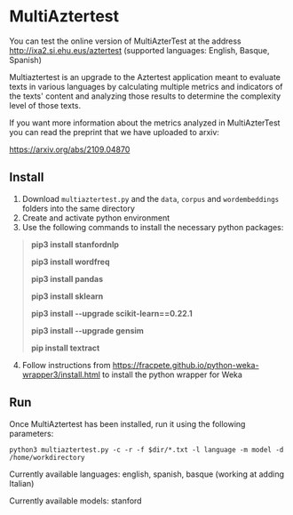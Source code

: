 ﻿

# MultiAztertest

You can test the online version of MultiAzterTest at the address http://ixa2.si.ehu.eus/aztertest (supported languages: English, Basque, Spanish)

Multiaztertest is an upgrade to the Aztertest application meant to evaluate texts in various languages by calculating multiple metrics and indicators of the texts' content and analyzing those results to determine the complexity level of those texts.

If you want more information about the metrics analyzed in MultiAzterTest you can read the preprint that we have uploaded to arxiv:

https://arxiv.org/abs/2109.04870


## Install

1. Download `multiaztertest.py` and the `data`, `corpus` and `wordembeddings` folders into the same directory
2. Create and activate python environment
3. Use the following commands to install the necessary python packages:

>**pip3 install stanfordnlp**
>
>**pip3 install wordfreq**
>
>**pip3 install pandas**
>
>**pip3 install sklearn**
>
>**pip3 install --upgrade scikit-learn==0.22.1**
>
>**pip3 install --upgrade gensim**
>
>**pip install textract**

4. Follow instructions from https://fracpete.github.io/python-weka-wrapper3/install.html to install the python wrapper for Weka

## Run

Once MultiAztertest has been installed, run it using the following parameters:
```
python3 multiaztertest.py -c -r -f $dir/*.txt -l language -m model -d /home/workdirectory
```
Currently available languages: english, spanish, basque (working at adding Italian)

Currently available models: stanford
